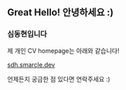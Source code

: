 ## Great Hello! 안녕하세요 :)

### 심동현입니다

제 개인 CV homepage는 아래와 같습니다!

[sdh.smarcle.dev](https://sim-dong-hyun.github.io/, "https://sim-dong-hyun.github.io/")

언제든지 궁금한 점 있다면 연락주세요 :)

